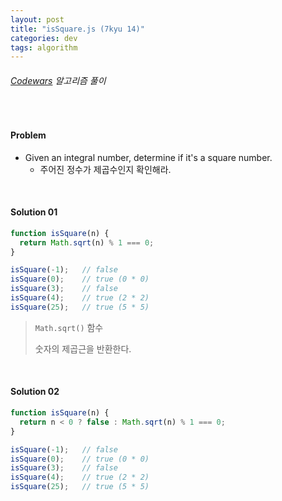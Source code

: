 ```yaml
---
layout: post
title: "isSquare.js (7kyu 14)"
categories: dev
tags: algorithm
---
```


###### [Codewars](https://www.codewars.com) 알고리즘 풀이

<br>

#### Problem

- Given an integral number, determine if it's a square number.
  - 주어진 정수가 제곱수인지 확인해라.

<br>

#### Solution 01

```js
function isSquare(n) {
  return Math.sqrt(n) % 1 === 0;
}

isSquare(-1);	// false
isSquare(0);	// true (0 * 0)
isSquare(3);	// false
isSquare(4);	// true (2 * 2)
isSquare(25);	// true (5 * 5)
```

> `Math.sqrt()` 함수
>
> 숫자의 제곱근을 반환한다.

<br>

#### Solution 02

```js
function isSquare(n) {
  return n < 0 ? false : Math.sqrt(n) % 1 === 0;
}

isSquare(-1);	// false
isSquare(0);	// true (0 * 0)
isSquare(3);	// false
isSquare(4);	// true (2 * 2)
isSquare(25);	// true (5 * 5)
```

<br>